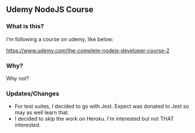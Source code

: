 ## Udemy NodeJS Course

### What is this?
I'm following a course on udemy, like below:

https://www.udemy.com/the-complete-nodejs-developer-course-2

### Why?
Why not?

### Updates/Changes
* For test suites, I decided to go with Jest. Expect was donated to Jest so may as well learn that.
* I decided to skip the work on Heroku. I'm interested but not THAT interested.
